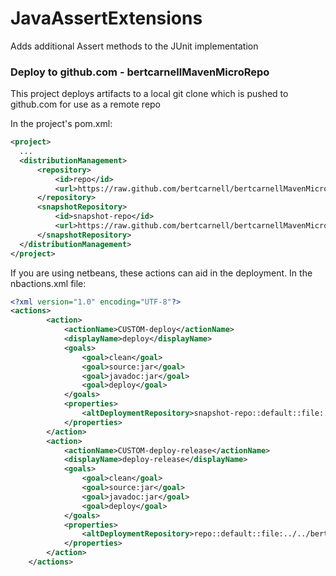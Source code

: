 JavaAssertExtensions
====================

Adds additional Assert methods to the JUnit implementation

### Deploy to github.com - bertcarnellMavenMicroRepo

This project deploys artifacts to a local git clone which is pushed to github.com for use as a remote repo

In the project's pom.xml:

```xml
<project>
  ...
  <distributionManagement>
      <repository>
          <id>repo</id>
          <url>https://raw.github.com/bertcarnell/bertcarnellMavenMicroRepo/master/releases</url>
      </repository>
      <snapshotRepository>
          <id>snapshot-repo</id>
          <url>https://raw.github.com/bertcarnell/bertcarnellMavenMicroRepo/master/snapshots</url>
      </snapshotRepository>
  </distributionManagement>
</project>
```

If you are using netbeans, these actions can aid in the deployment.  In the nbactions.xml file:

```xml
<?xml version="1.0" encoding="UTF-8"?>
<actions>
        <action>
            <actionName>CUSTOM-deploy</actionName>
            <displayName>deploy</displayName>
            <goals>
                <goal>clean</goal>
                <goal>source:jar</goal>
                <goal>javadoc:jar</goal>
                <goal>deploy</goal>
            </goals>
            <properties>
                <altDeploymentRepository>snapshot-repo::default::file:../../bertcarnellMavenMicroRepo/snapshots</altDeploymentRepository>
            </properties>
        </action>
        <action>
            <actionName>CUSTOM-deploy-release</actionName>
            <displayName>deploy-release</displayName>
            <goals>
                <goal>clean</goal>
                <goal>source:jar</goal>
                <goal>javadoc:jar</goal>
                <goal>deploy</goal>
            </goals>
            <properties>
                <altDeploymentRepository>repo::default::file:../../bertcarnellMavenMicroRepo/releases</altDeploymentRepository>
            </properties>
        </action>
    </actions>
```

